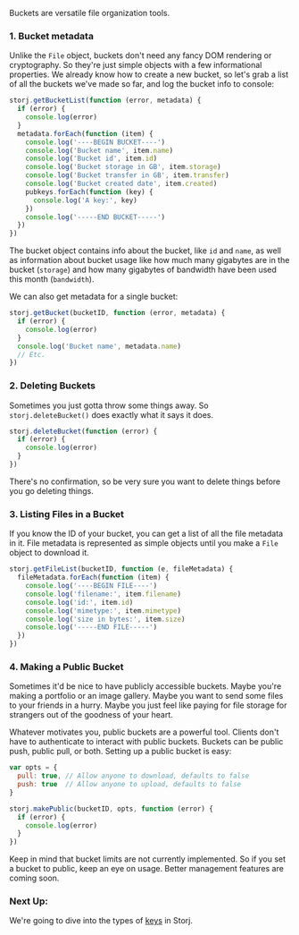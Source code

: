 Buckets are versatile file organization tools.

### 1. Bucket metadata

Unlike the `File` object, buckets don't need any fancy DOM rendering or
cryptography. So they're just simple objects with a few informational
properties. We already know how to create a new bucket, so let's grab a list of
all the buckets we've made so far, and log the bucket info to console:

```javascript
storj.getBucketList(function (error, metadata) {
  if (error) {
    console.log(error)
  }
  metadata.forEach(function (item) {
    console.log('----BEGIN BUCKET----')
    console.log('Bucket name', item.name)
    console.log('Bucket id', item.id)
    console.log('Bucket storage in GB', item.storage)
    console.log('Bucket transfer in GB', item.transfer)
    console.log('Bucket created date', item.created)
    pubkeys.forEach(function (key) {
      console.log('A key:', key)
    })
    console.log('-----END BUCKET-----')
  })
})
```

The bucket object contains info about the bucket, like `id` and `name`, as well
as information about bucket usage like how much many gigabytes are in the
bucket (`storage`) and how many gigabytes of bandwidth have been used this
month (`bandwidth`).

We can also get metadata for a single bucket:

```javascript
storj.getBucket(bucketID, function (error, metadata) {
  if (error) {
    console.log(error)
  }
  console.log('Bucket name', metadata.name)
  // Etc.
})
```

### 2. Deleting Buckets

Sometimes you just gotta throw some things away. So `storj.deleteBucket()` does
exactly what it says it does.

```javascript
storj.deleteBucket(function (error) {
  if (error) {
    console.log(error)
  }
})
```

There's no confirmation, so be very sure you want to delete things before you
go deleting things.

### 3. Listing Files in a Bucket

If you know the ID of your bucket, you can get a list of all the file metadata
in it. File metadata is represented as simple objects until you make a `File`
object to download it.

```javascript
storj.getFileList(bucketID, function (e, fileMetadata) {
  fileMetadata.forEach(function (item) {
    console.log('----BEGIN FILE----')
    console.log('filename:', item.filename)
    console.log('id:', item.id)
    console.log('mimetype:', item.mimetype)
    console.log('size in bytes:', item.size)
    console.log('-----END FILE-----')
  })
})
```

### 4. Making a Public Bucket

Sometimes it'd be nice to have publicly accessible buckets. Maybe you're making
a portfolio or an image gallery. Maybe you want to send some files to your
friends in a hurry. Maybe you just feel like paying for file storage for
strangers out of the goodness of your heart.

Whatever motivates you, public buckets are a powerful tool. Clients don't have
to authenticate to interact with public buckets. Buckets can be public push,
public pull, or both. Setting up a public bucket is easy:

```javascript
var opts = {
  pull: true, // Allow anyone to download, defaults to false
  push: true  // Allow anyone to upload, defaults to false
}

storj.makePublic(bucketID, opts, function (error) {
  if (error) {
    console.log(error)
  }
})
```

Keep in mind that bucket limits are not currently implemented. So if you set a
bucket to public, keep an eye on usage. Better management features are coming
soon.

### Next Up:

We're going to dive into the types of [keys](06-keys.md) in Storj.
